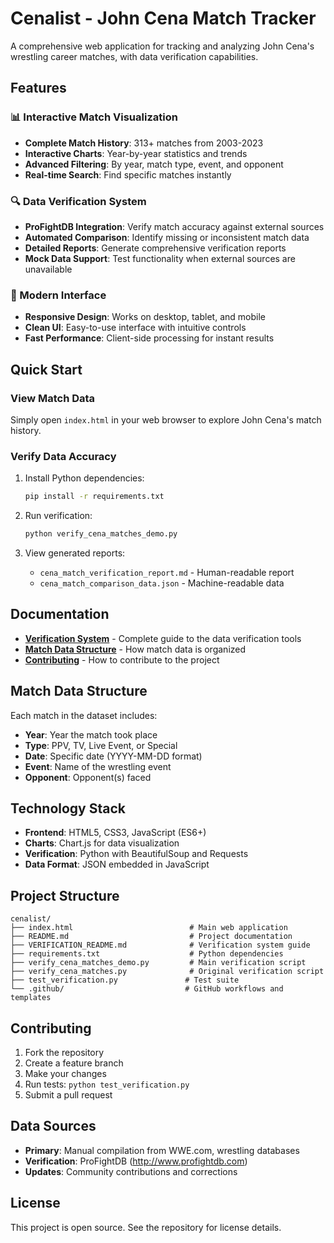 # Cenalist - John Cena Match Tracker

A comprehensive web application for tracking and analyzing John Cena's wrestling career matches, with data verification capabilities.

## Features

### 📊 Interactive Match Visualization
- **Complete Match History**: 313+ matches from 2003-2023
- **Interactive Charts**: Year-by-year statistics and trends
- **Advanced Filtering**: By year, match type, event, and opponent
- **Real-time Search**: Find specific matches instantly

### 🔍 Data Verification System
- **ProFightDB Integration**: Verify match accuracy against external sources
- **Automated Comparison**: Identify missing or inconsistent match data
- **Detailed Reports**: Generate comprehensive verification reports
- **Mock Data Support**: Test functionality when external sources are unavailable

### 📱 Modern Interface
- **Responsive Design**: Works on desktop, tablet, and mobile
- **Clean UI**: Easy-to-use interface with intuitive controls
- **Fast Performance**: Client-side processing for instant results

## Quick Start

### View Match Data
Simply open `index.html` in your web browser to explore John Cena's match history.

### Verify Data Accuracy
1. Install Python dependencies:
   ```bash
   pip install -r requirements.txt
   ```

2. Run verification:
   ```bash
   python verify_cena_matches_demo.py
   ```

3. View generated reports:
   - `cena_match_verification_report.md` - Human-readable report
   - `cena_match_comparison_data.json` - Machine-readable data

## Documentation

- **[Verification System](VERIFICATION_README.md)** - Complete guide to the data verification tools
- **[Match Data Structure](#match-data-structure)** - How match data is organized
- **[Contributing](#contributing)** - How to contribute to the project

## Match Data Structure

Each match in the dataset includes:
- **Year**: Year the match took place
- **Type**: PPV, TV, Live Event, or Special
- **Date**: Specific date (YYYY-MM-DD format)
- **Event**: Name of the wrestling event
- **Opponent**: Opponent(s) faced

## Technology Stack

- **Frontend**: HTML5, CSS3, JavaScript (ES6+)
- **Charts**: Chart.js for data visualization
- **Verification**: Python with BeautifulSoup and Requests
- **Data Format**: JSON embedded in JavaScript

## Project Structure

```
cenalist/
├── index.html                          # Main web application
├── README.md                           # Project documentation
├── VERIFICATION_README.md              # Verification system guide
├── requirements.txt                    # Python dependencies
├── verify_cena_matches_demo.py         # Main verification script
├── verify_cena_matches.py              # Original verification script
├── test_verification.py               # Test suite
└── .github/                           # GitHub workflows and templates
```

## Contributing

1. Fork the repository
2. Create a feature branch
3. Make your changes
4. Run tests: `python test_verification.py`
5. Submit a pull request

## Data Sources

- **Primary**: Manual compilation from WWE.com, wrestling databases
- **Verification**: ProFightDB (http://www.profightdb.com)
- **Updates**: Community contributions and corrections

## License

This project is open source. See the repository for license details.
